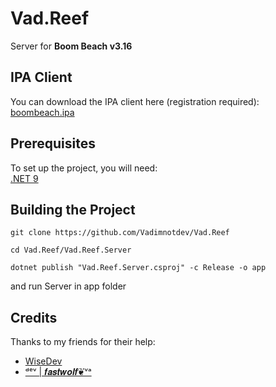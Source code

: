 # Vad.Reef

Server for **Boom Beach v3.16**

## IPA Client

You can download the IPA client here (registration required):  
[boombeach.ipa](https://4pda.to/forum/index.php?showtopic=516906&view=findpost&p=26594360)

## Prerequisites

To set up the project, you will need:  
[.NET 9](https://dotnet.microsoft.com/en-us/download/dotnet/9.0)

## Building the Project
```
git clone https://github.com/Vadimnotdev/Vad.Reef
```

```
cd Vad.Reef/Vad.Reef.Server
```

```
dotnet publish "Vad.Reef.Server.csproj" -c Release -o app
```

and run Server in app folder

## Credits
Thanks to my friends for their help:
- [WiseDev](https://github.com/wisedevik)
- [ᵈᵉᵛ | 𝒇𝒂𝒔𝒕𝒘𝒐𝒍𝒇❦ᵛᵃ](https://github.com/FastWolf-051)